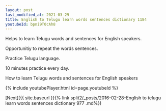```yaml
---
layout: post
last_modified_at: 2021-03-29
title: English to Telugu learn words sentences dictionary 1184 
youtubeId: bpni9T0cAh8
---
```

 
 
Helps to learn Telugu words and sentences for English speakers.

Opportunitiy to repeat the words sentences. 

Practice Telugu language. 
 
10 minutes practice every day. 
 
How to learn Telugu words and sentences for English speakers 
 
{% include youtubePlayer.html id=page.youtubeId %}
 
 
[Next]({{ site.baseurl }}{% link  split2/_posts/2016-02-28-English to telugu learn words sentences dictionary 977 .md%})
 
